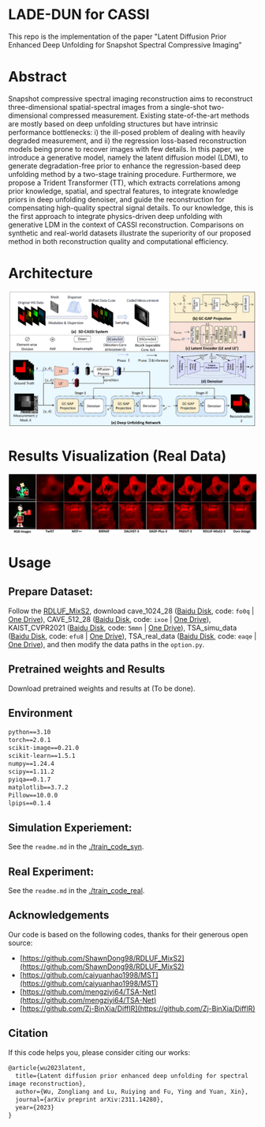 
# LADE-DUN for CASSI

This repo is the implementation of the paper "Latent Diffusion Prior Enhanced Deep Unfolding for Snapshot Spectral Compressive Imaging"

# Abstract

Snapshot compressive spectral imaging reconstruction aims to reconstruct three-dimensional spatial-spectral images from a single-shot two-dimensional compressed measurement. Existing state-of-the-art methods are mostly based on deep unfolding structures but have intrinsic performance bottlenecks: i) the ill-posed problem of dealing with heavily degraded measurement, and ii) the regression loss-based reconstruction models being prone to recover images with few details. In this paper, we introduce a generative model, namely the latent diffusion model (LDM), to generate degradation-free prior to enhance the regression-based deep unfolding method by a two-stage training procedure. Furthermore, we propose a Trident Transformer (TT), which extracts correlations among prior knowledge, spatial, and spectral features, to integrate knowledge priors in deep unfolding denoiser, and guide the reconstruction for compensating high-quality spectral signal details. To our knowledge, this is the first approach to integrate physics-driven deep unfolding with generative LDM in the context of CASSI reconstruction. Comparisons on synthetic and real-world datasets illustrate the superiority of our proposed method in both reconstruction quality and computational efficiency.


<!-- # Comparison with other Deep Unfolding Networks

<div align=center>
<img src="./figures/LADE_DUN_fig.png" width = "400" height = "300" alt="">
</div>

Comparison of PSNR-Params with previous HSI DUNs. The PSNR (in dB) is plotted on the vertical axis, while the number of parameters is represented on the horizontal axis. The proposed LADE-DUN outperforms the previous DUNs while requiring much fewer parameters. -->

# Architecture

<div align=center>
<img src="./figures/LADE_DUN_fig.png" >
</div>

# Results Visualization (Real Data)

<div align=center>
<img src="./figures/real_fig.png" >
</div>

# Usage 

## Prepare Dataset:
Follow the [RDLUF_MixS2](https://github.com/ShawnDong98/RDLUF_MixS2),
download cave_1024_28 ([Baidu Disk](https://pan.baidu.com/s/1X_uXxgyO-mslnCTn4ioyNQ), code: `fo0q` | [One Drive](https://bupteducn-my.sharepoint.com/:f:/g/personal/mengziyi_bupt_edu_cn/EmNAsycFKNNNgHfV9Kib4osB7OD4OSu-Gu6Qnyy5PweG0A?e=5NrM6S)), CAVE_512_28 ([Baidu Disk](https://pan.baidu.com/s/1ue26weBAbn61a7hyT9CDkg), code: `ixoe` | [One Drive](https://mailstsinghuaeducn-my.sharepoint.com/:f:/g/personal/lin-j21_mails_tsinghua_edu_cn/EjhS1U_F7I1PjjjtjKNtUF8BJdsqZ6BSMag_grUfzsTABA?e=sOpwm4)), KAIST_CVPR2021 ([Baidu Disk](https://pan.baidu.com/s/1LfPqGe0R_tuQjCXC_fALZA), code: `5mmn` | [One Drive](https://mailstsinghuaeducn-my.sharepoint.com/:f:/g/personal/lin-j21_mails_tsinghua_edu_cn/EkA4B4GU8AdDu0ZkKXdewPwBd64adYGsMPB8PNCuYnpGlA?e=VFb3xP)), TSA_simu_data ([Baidu Disk](https://pan.baidu.com/s/1LI9tMaSprtxT8PiAG1oETA), code: `efu8` | [One Drive](https://1drv.ms/u/s!Au_cHqZBKiu2gYFDwE-7z1fzeWCRDA?e=ofvwrD)), TSA_real_data ([Baidu Disk](https://pan.baidu.com/s/1RoOb1CKsUPFu0r01tRi5Bg), code: `eaqe` | [One Drive](https://1drv.ms/u/s!Au_cHqZBKiu2gYFTpCwLdTi_eSw6ww?e=uiEToT)), and then modify the data paths in the `option.py`.


## Pretrained weights and Results

Download pretrained weights and results at (To be done).

## Environment
```
python==3.10
torch==2.0.1
scikit-image==0.21.0
scikit-learn==1.5.1
numpy==1.24.4
scipy==1.11.2
pyiqa==0.1.7
matplotlib==3.7.2
Pillow==10.0.0
lpips==0.1.4
```
## Simulation Experiement:

See the `readme.md` in the [./train_code_syn](./train_code_syn).

## Real Experiment:

See the `readme.md` in the [./train_code_real](./train_code_real).


## Acknowledgements

Our code is based on the following codes, thanks for their generous open source:

- [https://github.com/ShawnDong98/RDLUF_MixS2](https://github.com/ShawnDong98/RDLUF_MixS2)
- [https://github.com/caiyuanhao1998/MST](https://github.com/caiyuanhao1998/MST)
- [https://github.com/mengziyi64/TSA-Net](https://github.com/mengziyi64/TSA-Net)
- [https://github.com/Zj-BinXia/DiffIR](https://github.com/Zj-BinXia/DiffIR)




## Citation

If this code helps you, please consider citing our works:

```shell
@article{wu2023latent,
  title={Latent diffusion prior enhanced deep unfolding for spectral image reconstruction},
  author={Wu, Zongliang and Lu, Ruiying and Fu, Ying and Yuan, Xin},
  journal={arXiv preprint arXiv:2311.14280},
  year={2023}
}
```
